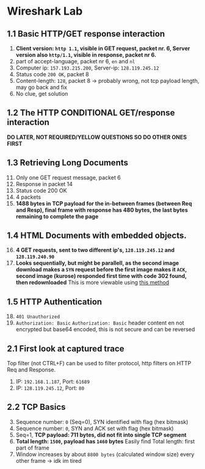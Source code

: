 # Wireshark Lab
## 1.1 Basic HTTP/GET response interaction
1. **Client version: `http 1.1`, visible in GET request, packet nr. 6, Server version also `http/1.1`, visible in response, packet nr 6.**
2. part of accept-language, packet nr 6, `en` and `nl`
3. Computer ip: `157.193.215.200`, Server-ip: `128.119.245.12`
4. Status code `200 OK`, packet 8
5. Content-length: `128`, packet 8 -> probably wrong, not tcp payload length, may go back and fix
6. No clue, get solution
## 1.2 The HTTP CONDITIONAL GET/response interaction
**DO LATER, NOT REQUIRED/YELLOW QUESTIONS SO DO OTHER ONES FIRST**
## 1.3 Retrieving Long Documents
11. Only one GET request message, packet 6
12. Response in packet 14
13. Status code 200 OK
14. 4 packets
15. **1488 bytes in TCP payload for the in-between frames (between Req and Resp), final frame with response has 480 bytes, the last bytes remaining to complete the page**
## 1.4 HTML Documents with embedded objects.
16. **4 GET requests, sent to two different ip's, `128.119.245.12` and `128.119.240.90`**
17. **Looks sequentially, but might be parallell, as the second image download makes a `SYN` request before the first image makes it `ACK`, second image (kurose) responded first time with code 302 found, then redownloaded**
This is more viewable using [this method](https://networkengineering.stackexchange.com/a/52896)
## 1.5 HTTP Authentication
18. `401 Unauthorized`
19. `Authorization: Basic`
`Authorization: Basic` header content en not encrypted but base64 encoded, this is not secure and can be reversed
## 2.1 First look at captured trace
Top filter (not CTRL+F) can be used to filter protocol, http filters on HTTP Req and Response.
1. IP: `192.168.1.187`, Port: `61689`
2. IP: `128.119.245.12`, Port: `80`
## 2.2 TCP Basics
3. Sequence number: `0` (Seq=0), SYN identified with flag (hex bitmask)
4. Sequence number: `0`, SYN and ACK set with flag (hex bitmask)
5. Seq=1, **TCP payload: 711 bytes, did not fit into single TCP segment**
6. **Total length: `1500`, payload has `1460` bytes**
Easily find Total length: first part of frame
7. Window increases by about `8800 bytes` (calculated window size) every other frame -> idk im tired
